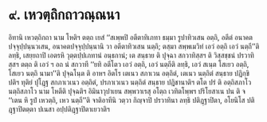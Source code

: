 <h1>๙. เหวตฺถิกถาวณฺณนา</h1>
<p> อิทานิ เหวตฺถิกถา นาม โหติฯ ตตฺถ เยสํ ‘‘สเพฺพปิ อตีตาทิเภทา ธมฺมา รูปาทิวเสน อตฺถิ, อตีตํ อนาคตปจฺจุปฺปนฺนวเสน, อนาคตปจฺจุปฺปนฺนานิ วา อตีตาทิวเสน นตฺถิ; ตสฺมา สพฺพเมวิทํ เอวํ อตฺถิ เอวํ นตฺถี’’ติ ลทฺธิ, เสยฺยถาปิ เอตรหิ วุตฺตปฺปเภทานํ อนฺธกานํ; เต สนฺธาย ติ ปุจฺฉา สกวาทิสฺสฯ ติ วิสฺสชฺชนํ ปรวาทิสฺสฯ ตตฺถ ติ เอวํ ฯ อถ นํ สกวาที ‘‘ยทิ อตีโตว เอวํ อตฺถิ, เอวํ นตฺถีติ ลทฺธิ, เอวํ สเนฺต โสเยว อตฺถิ, โสเยว นตฺถิ นามา’’ติ ปุจฺฉโนฺต ติ อาหฯ อิตโร เตเนว สภาเวน อตฺถิตํ, เตเนว นตฺถิตํ สนฺธาย ปฎิกฺขิปติฯ ทุติยํ ปุโฎฺฐ  สกภาเวเนว อตฺถิตํ, ปรภาเวเนว นตฺถิตํ สนฺธาย ปฎิชานาติฯ ตโต ปรํ ติ อตฺถิสภาโว นตฺถิสภาโว นาม โหตีติ ปุจฺฉติฯ อิมินาวุปาเยน สพฺพวาเรสุ อโตฺถ เวทิตโพฺพฯ ปริโยสาเน ปน ติ จ ‘‘เตน หิ รูปํ เหวตฺถิ, เหว นตฺถี’’ติ จาติอาทีนิ วตฺวา กิญฺจาปิ ปรวาทินา ลทฺธิ ปติฎฺฐาปิตา, อโยนิโส ปติฎฺฐาปิตตฺตา ปเนสา อปฺปติฎฺฐาปิตาเยวาติฯ</p>

</p>

</p>





